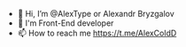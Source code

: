 - 👋 Hi, I’m @AlexType or Alexandr Bryzgalov
- 👀 I'm Front-End developer
- 📫 How to reach me https://t.me/AlexColdD

<!---
AlexType/AlexType is a ✨ special ✨ repository because its `README.md` (this file) appears on your GitHub profile.
You can click the Preview link to take a look at your changes.
--->
